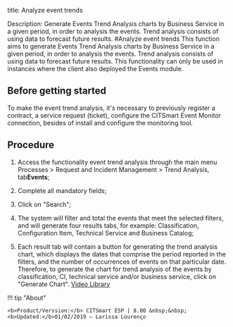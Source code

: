 title: Analyze event trends

Description: Generate Events Trend Analysis charts by Business Service in a given period, in order to analysis the events. Trend analysis consists of using data to forecast future results.
#Analyze event trends
This function aims to generate Events Trend Analysis charts by Business Service in a given period, in order to analysis the events. Trend analysis consists of using data to forecast future results.
This functionality can only be used in instances where the client also deployed the Events module.  

**Before getting started**
--------------------------

To make the event trend analysis, it's necessary to previously register a
contract, a service request (ticket), configure the CITSmart Event Monitor
connection, besides of install and configure the monitoring tool.

**Procedure**
-------------

1.  Access the functionality event trend analysis through the main menu
    Processes \> Request and Incident Management \> Trend Analysis,
    tab**Events**;

2.  Complete all mandatory fields;

3.  Click on "Search";

4.  The system will filter and total the events that meet the selected filters,
    and will generate four results tabs, for example: Classification,
    Configuration Item, Technical Service and Business Catalog;

5.  Each result tab will contain a button for generating the trend analysis
    chart, which displays the dates that comprise the period reported in the
    filters, and the number of occurrences of events on that particular date.
    Therefore, to generate the chart for trend analysis of the events by
    classification, CI, technical service and/or business service, click on
    "Generate Chart".
<i class='fa fa-youtube-play  fa-2x' style='color:#97ce17;vertical-align: middle;'> </i> [Video Library](https://www.youtube.com/playlist?list=PLB5qK2uzf2RNrJnhiXj3dbmgsm9-quhfz')

!!! tip "About"

    <b>Product/Verssion:</b> CITSmart ESP | 8.00 &nbsp;&nbsp;
    <b>Updated:</b>01/02/2019 – Larissa Lourenço
